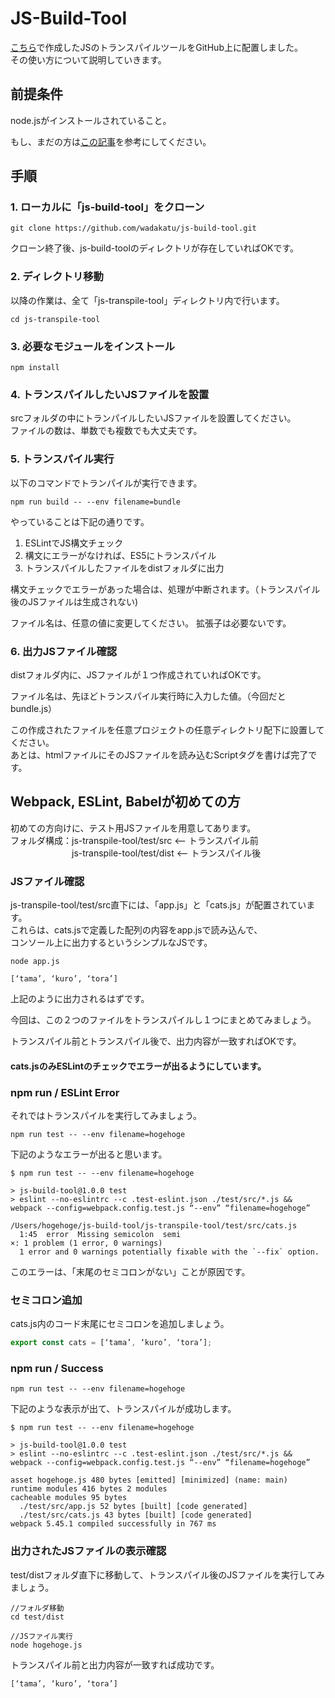 [1]:https://qiita.com/wadakatu/items/d988a3c59a2a17a0c1f3

# JS-Build-Tool
[こちら][1]で作成したJSのトランスパイルツールをGitHub上に配置しました。<br>
その使い方について説明していきます。

## 前提条件
node.jsがインストールされていること。

もし、まだの方は[この記事][1]を参考にしてください。

## 手順

### 1. ローカルに「js-build-tool」をクローン

```terminal
git clone https://github.com/wadakatu/js-build-tool.git
```

クローン終了後、js-build-toolのディレクトリが存在していればOKです。

### 2. ディレクトリ移動

以降の作業は、全て「js-transpile-tool」ディレクトリ内で行います。

```terminal
cd js-transpile-tool
```

### 3. 必要なモジュールをインストール

```terminal
npm install
```

### 4. トランスパイルしたいJSファイルを設置

srcフォルダの中にトランパイルしたいJSファイルを設置してください。<br>
ファイルの数は、単数でも複数でも大丈夫です。

### 5. トランスパイル実行

以下のコマンドでトランパイルが実行できます。

```terminal
npm run build -- --env filename=bundle
```

やっていることは下記の通りです。
1. ESLintでJS構文チェック
2. 構文にエラーがなければ、ES5にトランスパイル
3. トランスパイルしたファイルをdistフォルダに出力

構文チェックでエラーがあった場合は、処理が中断されます。（トランスパイル後のJSファイルは生成されない)

ファイル名は、任意の値に変更してください。
拡張子は必要ないです。

### 6. 出力JSファイル確認

distフォルダ内に、JSファイルが１つ作成されていればOKです。

ファイル名は、先ほどトランスパイル実行時に入力した値。（今回だとbundle.js）

この作成されたファイルを任意プロジェクトの任意ディレクトリ配下に設置してください。<br>
あとは、htmlファイルにそのJSファイルを読み込むScriptタグを書けば完了です。

## Webpack, ESLint, Babelが初めての方

 初めての方向けに、テスト用JSファイルを用意してあります。<br>
 フォルダ構成：js-transpile-tool/test/src <-- トランスパイル前<br>
 　　　　　　　js-transpile-tool/test/dist <-- トランスパイル後
        
### JSファイル確認

js-transpile-tool/test/src直下には、「app.js」と「cats.js」が配置されています。<br>
これらは、cats.jsで定義した配列の内容をapp.jsで読み込んで、<br>
コンソール上に出力するというシンプルなJSです。

```terminal
node app.js
```

```terminal
[‘tama’, ‘kuro’, ‘tora’]
```

上記のように出力されるはずです。

今回は、この２つのファイルをトランスパイルし１つにまとめてみましょう。

トランスパイル前とトランスパイル後で、出力内容が一致すればOKです。

#### cats.jsのみESLintのチェックでエラーが出るようにしています。

### npm run / ESLint Error

それではトランスパイルを実行してみましょう。

```terminal
npm run test -- --env filename=hogehoge
```

下記のようなエラーが出ると思います。

```terminal
$ npm run test -- --env filename=hogehoge

> js-build-tool@1.0.0 test
> eslint --no-eslintrc --c .test-eslint.json ./test/src/*.js && webpack --config=webpack.config.test.js “--env” “filename=hogehoge”

/Users/hogehoge/js-build-tool/js-transpile-tool/test/src/cats.js
  1:45  error  Missing semicolon  semi
×: 1 problem (1 error, 0 warnings)
  1 error and 0 warnings potentially fixable with the `--fix` option.
```

このエラーは、「末尾のセミコロンがない」ことが原因です。

### セミコロン追加

cats.js内のコード末尾にセミコロンを追加しましょう。
```javascript:cats.js
export const cats = [‘tama’, ‘kuro’, ‘tora’];
```

### npm run / Success

```terminal
npm run test -- --env filename=hogehoge
```

下記のような表示が出て、トランスパイルが成功します。

```terminal
$ npm run test -- --env filename=hogehoge

> js-build-tool@1.0.0 test
> eslint --no-eslintrc --c .test-eslint.json ./test/src/*.js && webpack --config=webpack.config.test.js “--env” “filename=hogehoge”

asset hogehoge.js 480 bytes [emitted] [minimized] (name: main)
runtime modules 416 bytes 2 modules
cacheable modules 95 bytes
  ./test/src/app.js 52 bytes [built] [code generated]
  ./test/src/cats.js 43 bytes [built] [code generated]
webpack 5.45.1 compiled successfully in 767 ms
```

### 出力されたJSファイルの表示確認

test/distフォルダ直下に移動して、トランスパイル後のJSファイルを実行してみましょう。

```terminal
//フォルダ移動
cd test/dist

//JSファイル実行
node hogehoge.js
```

トランスパイル前と出力内容が一致すれば成功です。

```terminal
[‘tama’, ‘kuro’, ‘tora’]
```
